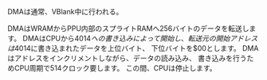 DMAは通常、VBlank中に行われる。

DMAはWRAMからPPU内部のスプライトRAMへ256バイトのデータを転送します。 DMAはCPUから$4014への書き込みによって開始し、 転送元の開始アドレスは$4014に書き込まれたデータを上位バイト、 下位バイトを$00とします。 DMAはアドレスをインクリメントしながら、データの読み込み、 書き込みを行うためCPU周期で514クロック要します。 この間、CPUは停止します。